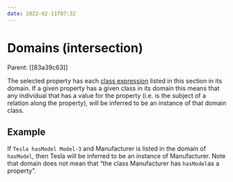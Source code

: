 ```yaml
---
date: 2022-02-11T07:32
---
```


# Domains (intersection)
Parent: [[83a39c63]]

The selected property has each [class expression](https://protegeproject.github.io/protege/class-expression-syntax) listed in this section in its domain. If a given property has a given class in its domain this means that any individual that has a value for the property (i.e. is the subject of a relation along the property), will be inferred to be an instance of that domain class.

## Example

If `Tesla hasModel Model-3` and Manufacturer is listed in the domain of `hasModel`, then Tesla will be inferred to be an instance of Manufacturer. Note that domain does not mean that “the class Manufacturer has `hasModel`as a property”.
